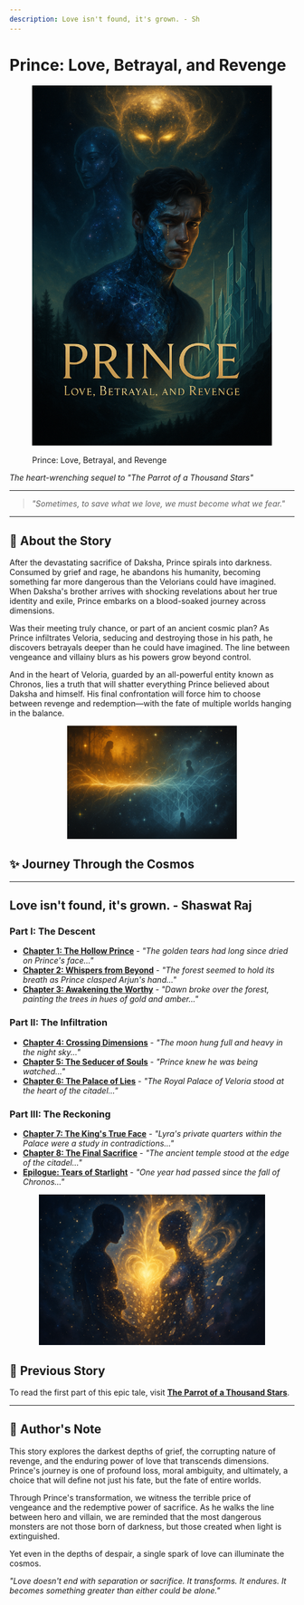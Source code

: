 ```yaml
---
description: Love isn't found, it's grown. - Sh
---
```


# Prince: Love, Betrayal, and Revenge

<div data-full-width="true"><figure><img src="poster.png" alt=""><figcaption><p>Prince: Love, Betrayal, and Revenge</p></figcaption></figure></div>

_The heart-wrenching sequel to "The Parrot of a Thousand Stars"_

***

> _"Sometimes, to save what we love, we must become what we fear."_

***

## 📖 About the Story

After the devastating sacrifice of Daksha, Prince spirals into darkness. Consumed by grief and rage, he abandons his humanity, becoming something far more dangerous than the Velorians could have imagined. When Daksha's brother arrives with shocking revelations about her true identity and exile, Prince embarks on a blood-soaked journey across dimensions.

Was their meeting truly chance, or part of an ancient cosmic plan? As Prince infiltrates Veloria, seducing and destroying those in his path, he discovers betrayals deeper than he could have imagined. The line between vengeance and villainy blurs as his powers grow beyond control.

And in the heart of Veloria, guarded by an all-powerful entity known as Chronos, lies a truth that will shatter everything Prince believed about Daksha and himself. His final confrontation will force him to choose between revenge and redemption—with the fate of multiple worlds hanging in the balance.

<div align="center"><img src="Cosmic Divide.png" alt="Cosmic Divide" width="300"></div>

## ✨ Journey Through the Cosmos

***

## Love isn't found, it's grown. - Shaswat Raj

### Part I: The Descent

* [**Chapter 1: The Hollow Prince**](chapter1.md) - _"The golden tears had long since dried on Prince's face..."_
* [**Chapter 2: Whispers from Beyond**](chapter2.md) - _"The forest seemed to hold its breath as Prince clasped Arjun's hand..."_
* [**Chapter 3: Awakening the Worthy**](chapter3.md) - _"Dawn broke over the forest, painting the trees in hues of gold and amber..."_

### Part II: The Infiltration

* [**Chapter 4: Crossing Dimensions**](chapter4.md) - _"The moon hung full and heavy in the night sky..."_
* [**Chapter 5: The Seducer of Souls**](chapter5.md) - _"Prince knew he was being watched..."_
* [**Chapter 6: The Palace of Lies**](chapter6.md) - _"The Royal Palace of Veloria stood at the heart of the citadel..."_

### Part III: The Reckoning

* [**Chapter 7: The King's True Face**](chapter7.md) - _"Lyra's private quarters within the Palace were a study in contradictions..."_
* [**Chapter 8: The Final Sacrifice**](chapter8.md) - _"The ancient temple stood at the edge of the citadel..."_
* [**Epilogue: Tears of Starlight**](epilogue.md) - _"One year had passed since the fall of Chronos..."_

<div align="center"><img src="Cosmic Transformation.png" alt="Cosmic Transformation" width="400"></div>

## 🔮 Previous Story

To read the first part of this epic tale, visit [**The Parrot of a Thousand Stars**](https://iamsh.gitbook.io/daksha).

***

## 📝 Author's Note

This story explores the darkest depths of grief, the corrupting nature of revenge, and the enduring power of love that transcends dimensions. Prince's journey is one of profound loss, moral ambiguity, and ultimately, a choice that will define not just his fate, but the fate of entire worlds.

Through Prince's transformation, we witness the terrible price of vengeance and the redemptive power of sacrifice. As he walks the line between hero and villain, we are reminded that the most dangerous monsters are not those born of darkness, but those created when light is extinguished.

Yet even in the depths of despair, a single spark of love can illuminate the cosmos.

_"Love doesn't end with separation or sacrifice. It transforms. It endures. It becomes something greater than either could be alone."_
